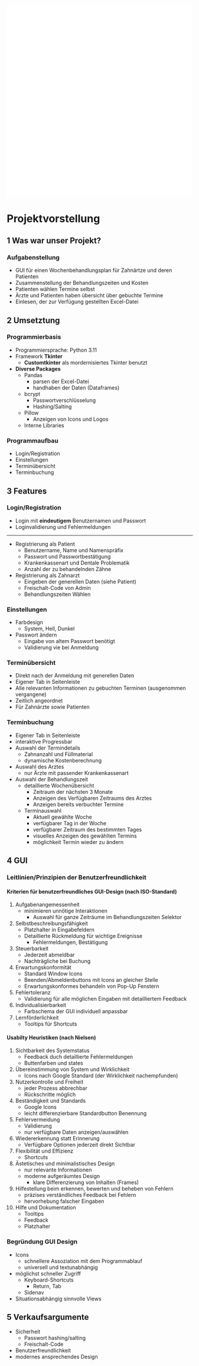 ![image info](../assets/zahn_logo_dark.png)
# Projektvorstellung

## 1 Was war unser Projekt?

### Aufgabenstellung
- GUI für einen Wochenbehandlungsplan für Zahnärtze und deren Patienten
- Zusammenstellung der Behandlungszeiten und Kosten
- Patienten wählen Termine selbst
- Ärzte und Patienten haben übersicht über gebuchte Termine
- Einlesen, der zur Verfügung gestellten Excel-Datei

## 2 Umsetztung

### Programmierbasis
- Programmiersprache: Python 3.11
- Framework **Tkinter**
    - **Customtkinter** als mordernisiertes Tkinter benutzt
- **Diverse Packages**
    - Pandas
        - parsen der Excel-Datei
        - handhaben der Daten (Dataframes)
    - bcrypt
        - Passwortverschlüsselung
        - Hashing/Salting
    - Pillow
        - Anzeigen von Icons und Logos
    - Interne Libraries

### Programmaufbau
- Login/Registration
- Einstellungen
- Terminübersicht
- Terminbuchung

## 3 Features

### Login/Registration
- Login mit **eindeutigem** Benutzernamen und Passwort
- Loginvalidierung und Fehlermeldungen
---
- Registrierung als Patient
    - Benutzername, Name und Namenspräfix
    - Passwort und Passwortbestätigung
    - Krankenkassenart und Dentale Problematik
    - Anzahl der zu behandelnden Zähne
- Registrierung als Zahnarzt
    - Eingeben der generellen Daten (siehe Patient)
    - Freischalt-Code von Admin
    - Behandlungszeiten Wählen

### Einstellungen
- Farbdesign
    - System, Hell, Dunkel
- Passwort ändern
    - Eingabe von altem Passwort benötigt
    - Validierung vie bei Anmeldung

### Terminübersicht
- Direkt nach der Anmeldung mit generellen Daten
- Eigener Tab in Seitenleiste
- Alle relevanten Informationen zu gebuchten Terminen (ausgenommen vergangene)
- Zeitlich angeordnet
- Für Zahnärzte sowie Patienten

### Terminbuchung
- Eigener Tab in Seitenleiste
- interaktive Progressbar
- Auswahl der Termindetails
    - Zahnanzahl und Füllmaterial
    - dynamische Kostenberechnung
- Auswahl des Arztes
    - nur Ärzte mit passender Krankenkassenart
- Auswahl der Behandlungszeit
    - detaillierte Wochenübersicht
        - Zeitraum der nächsten 3 Monate
        - Anzeigen des Verfügbaren Zeitraums des Arztes 
        - Anzeigen bereits verbuchter Termine
    - Terminauswahl
        - Aktuell gewählte Woche
        - verfügbarer Tag in der Woche
        - verfügbarer Zeitraum des bestimmten Tages
        - visuelles Anzeigen des gewählten Termins
        - möglichkeit Termin wieder zu ändern

## 4 GUI

### Leitlinien/Prinzipien der Benutzerfreundlichkeit

#### Kriterien für benutzerfreundliches GUI-Design (nach ISO-Standard)
1. Aufgabenangemessenheit
    - minimieren unnötige Interaktionen
        - Auswahl für ganze Zeiträume im Behandlungszeiten Selektor
2. Selbstbeschreibungsfähigkeit
    - Platzhalter in Eingabefeldern
    - Detaillierte Rückmeldung für wichtige Ereignisse
        - Fehlermeldungen, Bestätigung
3. Steuerbarkeit
    - Jederzeit abmeldbar
    - Nachträgliche bei Buchung
4. Erwartungskonformität 
    - Standard Window Icons
    - Beenden/Abmeldenbuttons mit Icons an gleicher Stelle
    - Erwartungskonformes behandeln von Pop-Up Fenstern
5. Fehlertoleranz
    - Validierung für alle möglichen Eingaben mit detailliertem Feedback
6. Individualisierbarkeit
    - Farbschema der GUI individuell anpassbar
7. Lernförderlichkeit
    - Tooltips für Shortcuts

#### Usabilty Heuristiken (nach Nielsen)
1. Sichtbarkeit des Systemstatus
    - Feedback duch detaillierte Fehlermeldungen
    - Buttenfarben und states
2. Übereinstimmung von System und Wirklichkeit
    - Icons nach Google Standard (der Wirklichkeit nachempfunden)
3. Nutzerkontrolle und Freiheit
    - jeder Prozess abbrechbar
    - Rückschritte möglich
4. Beständigkeit und Standards
    - Google Icons
    - leicht differenzierbare Standardbutton Benennung
5. Fehlervermeidung
    - Validierung
    - nur verfügbare Daten anzeigen/auswählen
6. Wiedererkennung statt Erinnerung
    - Verfügbare Optionen jederzeit direkt Sichtbar
7. Flexibilität und Effizienz
    - Shortcuts
8. Ästetisches und minimalistisches Design
    - nur relevante Informationen
    - moderne aufgeräumtes Design
        - klare Differenzierung von Inhalten (Frames)
9. Hilfestellung beim erkennen, bewerten und beheben von Fehlern
    - präzises verständliches Feedback bei Fehlern
    - hervorhebung falscher Eingaben
10. Hilfe und Dokumentation
    - Tooltips
    - Feedback
    - Platzhalter

### Begründung GUI Design
- Icons 
    - schnellere Assoziation mit dem Programmablauf
    - universell und textunabhängig
- möglichst schneller Zugriff
    - Keyboard-Shortcuts
        - Return, Tab
    - Sidenav
- Situationsabhängig sinnvolle Views

## 5 Verkaufsargumente
- Sicherheit
    - Passwort hashing/salting
    - Freischalt-Code
- Benutzerfreundlichkeit
- modernes ansprechendes Design
